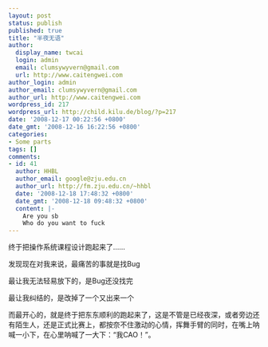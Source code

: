 ```yaml
---
layout: post
status: publish
published: true
title: "半夜无语"
author:
  display_name: twcai
  login: admin
  email: clumsywyvern@gmail.com
  url: http://www.caitengwei.com
author_login: admin
author_email: clumsywyvern@gmail.com
author_url: http://www.caitengwei.com
wordpress_id: 217
wordpress_url: http://child.kilu.de/blog/?p=217
date: '2008-12-17 00:22:56 +0800'
date_gmt: '2008-12-16 16:22:56 +0800'
categories:
- Some parts
tags: []
comments:
- id: 41
  author: HHBL
  author_email: google@zju.edu.cn
  author_url: http://fm.zju.edu.cn/~hhbl
  date: '2008-12-18 17:48:32 +0800'
  date_gmt: '2008-12-18 09:48:32 +0800'
  content: |-
    Are you sb
    Who do you want to fuck
---
```

<p>终于把操作系统课程设计跑起来了&hellip;&hellip;</p>
<p>发现现在对我来说，最痛苦的事就是找Bug</p>
<p>最让我无法轻易放下的，是Bug还没找完</p>
<p>最让我纠结的，是改掉了一个又出来一个</p>
<p>而最开心的，就是终于把东东顺利的跑起来了，这是不管是已经夜深，或者旁边还有陌生人，还是正式比赛上，都按奈不住激动的心情，挥舞手臂的同时，在嘴上呐喊一小下，在心里呐喊了一大下：&ldquo;我CAO！&rdquo;。</p>
